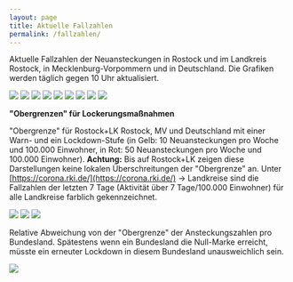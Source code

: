 ```yaml
---
layout: page
title: Aktuelle Fallzahlen
permalink: /fallzahlen/
---
```


Aktuelle Fallzahlen der Neuansteckungen in Rostock und im Landkreis Rostock, in Mecklenburg-Vorpommern und in Deutschland. Die Grafiken werden täglich gegen 10 Uhr aktualisiert.

![](/assets/neuansteckungen/NeuinfektionenHROundLK.png)
![](/assets/neuansteckungen/NeuinfektionenHROundLK_gleitend_3.png)
![](/assets/neuansteckungen/NeuinfektionenHROundLK_gleitend_5.png)
![](/assets/neuansteckungen/NeuinfektionenMV_gleitend.png)
![](/assets/neuansteckungen/NeuinfektionenD_gleitend.png)
![](/assets/neuansteckungen/NeuinfektionenBundeslaender_gleitend.png)
![](/assets/neuansteckungen/NeuinfektionenBundeslaenderLog_gleitend.png)
![](/assets/neuansteckungen/NeuinfektionenBundeslaenderProBevDichte_gleitend.png)
![](/assets/neuansteckungen/NeuinfektionenBundeslaenderProBevDichteLOG_gleitend.png)


**"Obergrenzen" für Lockerungsmaßnahmen** 

"Obergrenze" für Rostock+LK Rostock, MV und Deutschland mit einer Warn- und ein Lockdown-Stufe (in Gelb: 10 Neuansteckungen pro Woche und 100.000 Einwohner, in Rot: 50 Neuansteckungen pro Woche und 100.000 Einwohner). **Achtung:** Bis auf Rostock+LK zeigen diese Darstellungen keine lokalen Überschreitungen der "Obergrenze" an. Unter [https://corona.rki.de/](https://corona.rki.de/) -> Landkreise sind die Fallzahlen der letzten 7 Tage (Aktivität über 7 Tage/100.000 Einwohner) für alle Landkreise farblich gekennzeichnet.

![](/assets/neuansteckungen/Grenze_NeuinfektionenHROundLK.png)
![](/assets/neuansteckungen/Grenze_NeuinfektionenMV.png)
![](/assets/neuansteckungen/Grenze_NeuinfektionenD.png)

Relative Abweichung von der "Obergrenze" der Ansteckungszahlen pro Bundesland. Spätestens wenn ein Bundesland die Null-Marke erreicht, müsste ein erneuter Lockdown in diesem Bundesland unausweichlich sein.

![](/assets/neuansteckungen/Grenze_NeuinfektionenBundeslaender.png)